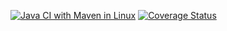 [![Java CI with Maven in Linux](https://github.com/MarcoTrambusti/passwordmanager/actions/workflows/maven.yml/badge.svg)](https://github.com/MarcoTrambusti/passwordmanager/actions/workflows/maven.yml)
[![Coverage Status](https://coveralls.io/repos/github/MarcoTrambusti/passwordmanager/badge.svg?branch=main)](https://coveralls.io/github/MarcoTrambusti/passwordmanager?branch=main)
